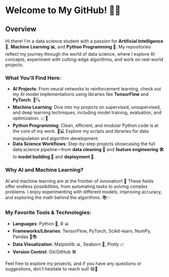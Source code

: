 # Welcome to My GitHub! 👋🚀

## Overview

Hi there! I'm a data science student with a passion for **Artificial Intelligence 🤖**, **Machine Learning 📊**, and **Python Programming 🐍**. My repositories reflect my journey through the world of data science, where I explore AI concepts, experiment with cutting-edge algorithms, and work on real-world projects.

### What You'll Find Here:

- **AI Projects**: From neural networks to reinforcement learning, check out my AI model implementations using libraries like **TensorFlow** and **PyTorch**. 🤖🔍
- **Machine Learning**: Dive into my projects on supervised, unsupervised, and deep learning techniques, including model training, evaluation, and optimization. 📈🤖
- **Python Programming**: Clean, efficient, and modular Python code is at the core of my work. 🐍💻 Explore my scripts and libraries for data manipulation and algorithm development.
- **Data Science Workflows**: Step-by-step projects showcasing the full data science pipeline—from **data cleaning 🧹** and **feature engineering 🛠️** to **model building 🤖** and **deployment 🚀**.

### Why AI and Machine Learning? 

AI and machine learning are at the frontier of innovation! 🚀 These fields offer endless possibilities, from automating tasks to solving complex problems. I enjoy experimenting with different models, improving accuracy, and exploring the math behind the algorithms. 📚✨

### My Favorite Tools & Technologies:

- **Languages**: Python 🐍, R 📊
- **Frameworks/Libraries**: TensorFlow, PyTorch, Scikit-learn, NumPy, Pandas 🧠📚
- **Data Visualization**: Matplotlib 📊, Seaborn 🌊, Plotly 📈
- **Version Control**: Git/GitHub 🛠️

Feel free to explore my projects, and if you have any questions or suggestions, don’t hesitate to reach out! 😄🙌
